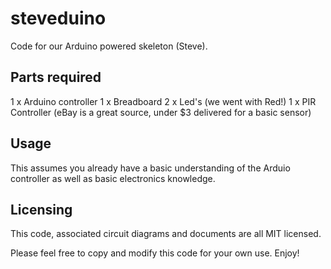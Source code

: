 steveduino
==========

Code for our Arduino powered skeleton (Steve). 

## Parts required

1 x Arduino controller
1 x Breadboard
2 x Led's (we went with Red!)
1 x PIR Controller (eBay is a great source, under $3 delivered for a basic sensor)

## Usage 

This assumes you already have a basic understanding of the Arduio controller as well as basic electronics knowledge. 

## Licensing

This code, associated circuit diagrams and documents are all MIT licensed.

Please feel free to copy and modify this code for your own use. Enjoy!
